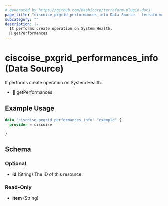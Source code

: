 ```yaml
---
# generated by https://github.com/hashicorp/terraform-plugin-docs
page_title: "ciscoise_pxgrid_performances_info Data Source - terraform-provider-ciscoise"
subcategory: ""
description: |-
  It performs create operation on System Health.
  🚧 getPerformances
---
```


# ciscoise_pxgrid_performances_info (Data Source)

It performs create operation on System Health.

- 🚧 getPerformances

## Example Usage

```terraform
data "ciscoise_pxgrid_performances_info" "example" {
  provider = ciscoise

}
```

<!-- schema generated by tfplugindocs -->
## Schema

### Optional

- **id** (String) The ID of this resource.

### Read-Only

- **item** (String)


